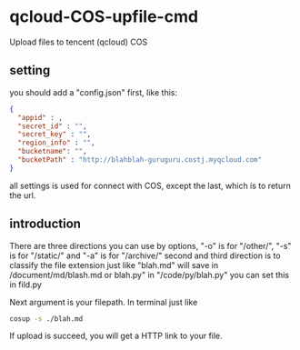 # qcloud-COS-upfile-cmd

Upload files to tencent (qcloud) COS
## setting
you should add a "config.json" first, like this:
```json
{
  "appid" : ,
  "secret_id" : "",
  "secret_key" : "",
  "region_info" : "",
  "bucketname": "",
  "bucketPath" : "http://blahblah-guruguru.costj.myqcloud.com"
}
```
all settings is used for connect with COS, except the last, which is to return the url.
## introduction
There are three directions you can use by options, "-o" is for "/other/", "-s" is for "/static/" and "-a" is for "/archive/"
second and third direction is to classify the file extension just like "blah.md" will save in /document/md/blash.md or blah.py" in "/code/py/blah.py"
you can set this in fild.py

Next argument is your filepath. 
In terminal just like 
```bash
cosup -s ./blah.md
```
If upload is succeed, you will get a HTTP link to your file.